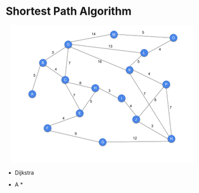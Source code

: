 # Shortest Path Algorithm

<p align="center">
  <img width="480" height="360" src="image\Graph_480_360.png">
</p>

- Dijkstra

- A *
